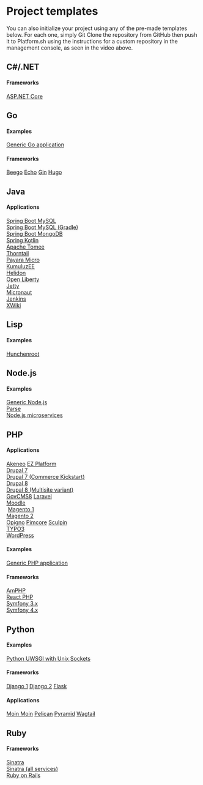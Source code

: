 # Project templates

You can also initialize your project using any of the pre-made templates below.  For each one, simply Git Clone the repository from GitHub then push it to Platform.sh using the instructions for a custom repository in the management console, as seen in the video above.

## C#/.NET

<section class="examples-lists">

<div>
  <h4>Frameworks</h4>
  <a href="https://github.com/platformsh-templates/aspnet-core">ASP.NET Core</a>
</div>

</section>

## Go

<section class="examples-lists">

<div>
  <h4>Examples</h4>
  <a href="https://github.com/platformsh-templates/golang">Generic Go application</a>
</div>

<div>
  <h4>Frameworks</h4>
  <a href="https://github.com/platformsh-templates/beego">Beego</a>
  <a href="https://github.com/platformsh-templates/echo">Echo</a>
  <a href="https://github.com/platformsh-templates/gin">Gin</a>
  <a href="https://github.com/platformsh-templates/hugo">Hugo</a>
</div>

</section>

## Java

<section class="examples-lists">

<div>
  <h4>Applications</h4>
  <a href="https://github.com/platformsh-templates/spring-boot-maven-mysql">Spring Boot MySQL</a><br />
  <a href="https://github.com/platformsh-templates/spring-boot-gradle-mysql">Spring Boot MySQL (Gradle)</a><br />
  <a href="https://github.com/platformsh-templates/spring-mvc-maven-mongodb">Spring Boot MongoDB</a><br />
  <a href="https://github.com/platformsh-templates/spring-kotlin">Spring Kotlin</a><br />
  <a href="https://github.com/platformsh-templates/microprofile-tomee">Apache Tomee</a><br />
  <a href="https://github.com/platformsh-templates/microprofile-thorntail">Thorntail</a><br />
  <a href="https://github.com/platformsh-templates/microprofile-payara">Payara Micro</a><br />
  <a href="https://github.com/platformsh-templates/microprofile-kumuluzee">KumuluzEE</a><br />
  <a href="https://github.com/platformsh-templates/microprofile-helidon">Helidon</a><br />
  <a href="https://github.com/platformsh-templates/microprofile-openliberty">Open Liberty</a><br />
  <a href="https://github.com/platformsh-templates/jetty">Jetty</a><br />
  <a href="https://github.com/platformsh-templates/micronaut">Micronaut</a><br />
  <a href="https://github.com/platformsh-templates/jenkins">Jenkins</a><br />
  <a href="https://github.com/platformsh-templates/xwiki">XWiki</a><br />
</div>

</section>

## Lisp

<section class="examples-lists">

<div>
  <h4>Examples</h4>
  <a href="https://github.com/platformsh-templates/lisp">Hunchenroot</a><br />
</div>

</section>

## Node.js

<section class="examples-lists">

<div>
  <h4>Examples</h4>
  <a href="https://github.com/platformsh-templates/nodejs">Generic Node.js</a><br />
  <a href="https://github.com/platformsh-examples/platformsh-example-parseit">Parse</a><br />
  <a href="https://github.com/platformsh-examples/platformsh-example-nodejs-microservices">Node.js microservices</a>
</div>

</section>

## PHP

<section class="examples-lists">

<div>
  <h4>Applications</h4>
  <a href="https://github.com/platformsh-templates/akeneo">Akeneo</a>
  <a href="https://github.com/ezsystems/ezplatform">EZ Platform</a><br />
  <a href="https://github.com/platformsh-templates/drupal7">Drupal 7</a><br />
  <a href="https://github.com/platformsh-examples/platformsh-example-drupalcommerce7">Drupal 7 (Commerce Kickstart)</a><br />
  <a href="https://github.com/platformsh-templates/drupal8">Drupal 8</a><br />
  <a href="https://github.com/platformsh-templates/drupal8-multisite">Drupal 8 (Multisite variant)</a><br />
  <a href="https://github.com/platformsh-templates/govcms8">GovCMS8</a>
  <a href="https://github.com/platformsh-templates/laravel">Laravel</a><br />
  <a href="https://github.com/platformsh-examples/platformsh-example-moodle">Moodle</a><br />
  <a href="https://github.com/platformsh-examples/platformsh-example-magento1">Magento 1</a><br />
  <a href="https://github.com/platformsh-templates/magento2ce">Magento 2</a><br />
  <a href="https://github.com/platformsh-templates/opigno">Opigno</a>
  <a href="https://github.com/platformsh-templates/pimcore">Pimcore</a>
  <a href="https://github.com/platformsh-templates/sculpin">Sculpin</a><br />
  <a href="https://github.com/platformsh-templates/typo3">TYPO3</a><br />
  <a href="https://github.com/platformsh-templates/wordpress">WordPress</a>
</div>

<div>
  <h4>Examples</h4>
  <a href="https://github.com/platformsh-templates/php">Generic PHP application</a><br />
</div>


<div>
  <h4>Frameworks</h4>
  <a href="https://github.com/platformsh-examples/platformsh-example-amphp">AmPHP</a><br />
  <a href="https://github.com/platformsh-examples/platformsh-example-reactphp">React PHP</a><br />
  <a href="https://github.com/platformsh-templates/symfony3">Symfony 3.x</a><br />
  <a href="https://github.com/platformsh-templates/symfony4">Symfony 4.x</a><br />
</div>

</section>

## Python

<section class="examples-lists">

<div>
  <h4>Examples</h4>
  <a href="https://github.com/platformsh-templates/python3-uwsgi">Python UWSGI with Unix Sockets</a><br />
</div>

<div>
  <h4>Frameworks</h4>
  <a href="https://github.com/platformsh-templates/django1">Django 1</a>
  <a href="https://github.com/platformsh-templates/django2">Django 2</a>
  <a href="https://github.com/platformsh-templates/flask">Flask</a><br />
</div>


<div>
  <h4>Applications</h4>
  <a href="https://github.com/platformsh-templates/moinmoin">Moin Moin</a>
  <a href="https://github.com/platformsh-templates/pelican">Pelican</a>
  <a href="https://github.com/platformsh-templates/pyramid">Pyramid</a>
  <a href="https://github.com/platformsh-templates/wagtail">Wagtail</a><br />
</div>

</section>

## Ruby

<section class="examples-lists">

<div>
  <h4>Frameworks</h4>
  <a href="https://github.com/platformsh-examples/platformsh-example-sinatra">Sinatra</a><br />
  <a href="https://github.com/platformsh-examples/platformsh-example-ruby-sinatra-all-the-services">Sinatra (all services)</a><br />
  <a href="https://github.com/platformsh-templates/rails">Ruby on Rails</a>
</div>

</section>
